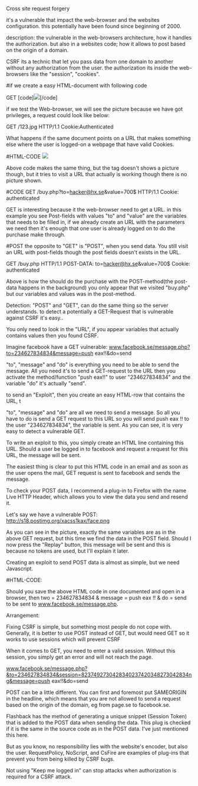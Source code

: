 Cross site request forgery

it's a vulnerable that impact the web-browser and the websites configuration. this potentially have been found since beginning of 2000.

description:
the vulnerable in the web-browsers architecture, how it handles the authorization. but also in a websites code; how it allows to post based on the origin of a domain.

CSRF its a technic that let you pass data from one domain to another without any authorization from the user. the authorization its inside the web-browsers like the "session", "cookies".


#if we create a easy HTML-document with following code


GET
[code]<img src="http://i.imgur.com/123.jpg"/>[/code]

if we test the Web-browser, we will see the picture because we have got privileges, a request could look like below:

GET /123.jpg HTTP/1.1
Cookie:Authenticated

What happens if the same document points on a URL that makes something else where the user is logged-on a webpage that have valid Cookies.

#HTML-CODE
<img src="http://site.com/buy.php?to=hacker@hx.se&value=700$" />

Above code makes the same thing, but the tag doesn't shows a picture though, but it tries to visit a URL that actually is working though there is no picture shown.

#CODE
GET /buy.php?to=hacker@hx.se&value=700$ HTTP/1.1 
Cookie: authenticated  

GET is interesting because it the web-browser need to get a URL.
in this example you see Post-fields with values "to" and "value" are the variables that needs to be filled in, if we already create an URL with the parameters we need then it's enough that one user is already logged on to do the purchase make through.


#POST
the opposite to "GET" is "POST", when you send data. You still visit an URL with post-fields though the post fields doesn't exists in the URL.

GET /buy.php HTTP/1.1 
POST-DATA: to=hacker@hx.se&value=700$ 
Cookie: authenticated  

Above is how the should do the purchase with the POST-method(the post-data happens in the background) you only appear that we visited "buy.php" but our variables and values was in the post-method.


Detection:
"POST" and "GET", can do the same thing so the server understands.
to detect a potentially a GET-Request that is vulnerable against CSRF it's easy..

You only need to look in the "URL", if you appear variables that actually contains values then you found CSRF.


Imagine facebook have a GET vulnerable:
www.facebook.se/message.php?to=234627834834&message=push eax!!&do=send

"to", "message" and "do" is everything you need to be able to send the message.
All you need it's to send a GET-request to the URL then you activate the method/function "push eax!!" to user "234627834834" and the variable "do" it's actually "send".


to send an "Exploit", then you create an easy HTML-row that contains the URL, t


"to", "message" and "do" are all we need to send a message. 
So all you have to do is send a GET request to this URL so you will send push eax !! to the user "234627834834", the variable is sent. As you can see, it is very easy to detect a vulnerable GET.

To write an exploit to this, you simply create an HTML line containing this URL. Should a user be logged in to facebook and request a request for this URL, the message will be sent.

The easiest thing is clear to put this HTML code in an email and as soon as the user opens the mail, GET request is sent to facebook and sends the message.


To check your POST data, I recommend a plug-in to Firefox with the name Live HTTP Header, which allows you to view the data you send and resend it.

Let's say we have a vulnerable POST:
http://s18.postimg.org/xacss1kax/face.png

As you can see in the picture, exactly the same variables are as in the above GET request, but this time we find the data in the POST field. Should I now press the "Replay" button, this message will be sent and this is because no tokens are used, but I'll explain it later.

Creating an exploit to send POST data is almost as simple, but we need Javascript.

#HTML-CODE:
<form name="csrf" ENCTYPE="text/plain"
action="www.facebook.se/message.php" method="POST">
<input type="hidden" name='to=234627834834&message=push eax!!&do=send'>
</FORM>
<script>document.csrf.submit();</script>

Should you save the above HTML code in one documented and open in a browser, then two = 234627834834 & message = push eax !! & do = send to be sent to www.facebook.se/message.php.

Arrangement:

Fixing CSRF is simple, but something most people do not cope with. Generally, it is better to use POST instead of GET, but would need GET so it works to use sessions which will prevent CSRF

When it comes to GET, you need to enter a valid session. Without this session, you simply get an error and will not reach the page.

www.facebook.se/message.php?&to=234627834834&session=8237492730428340237420348273042834ng&message=push eax!!&do=send

POST can be a little different. You can first and foremost put SAMEORIGIN in the headline, which means that you are not allowed to send a request based on the origin of the domain, eg from page.se to facebook.se.

Flashback has the method of generating a unique snippet (Session Token) that is added to the POST data when sending the data. This plug is checked if it is the same in the source code as in the POST data. I've just mentioned this here.

But as you know, no responsibility lies with the website's encoder, but also the user. RequestPolicy, NoScript, and CsFire are examples of plug-ins that prevent you from being killed by CSRF bugs.

Not using "Keep me logged in" can stop attacks when authorization is required for a CSRF attack.
